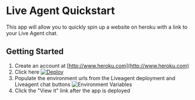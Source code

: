 # Live Agent Quickstart

This app will allow you to quickly spin up a website on heroku with a link to your Live Agent chat.

## Getting Started
1. Create an account at [http://www.heroku.com](http://www.heroku.com)
2. Click here [![Deploy](https://www.herokucdn.com/deploy/button.png)](https://heroku.com/deploy?template=https://github.com/pcon/liveagent-quickstart)
3. Populate the environment urls from the Liveagent deployment and Liveagent chat buttons
![Environment Variables](https://raw.githubusercontent.com/pcon/liveagent-quickstart/master/assets/environment_urls.png)
4. Click the "View it" link after the app is deployed